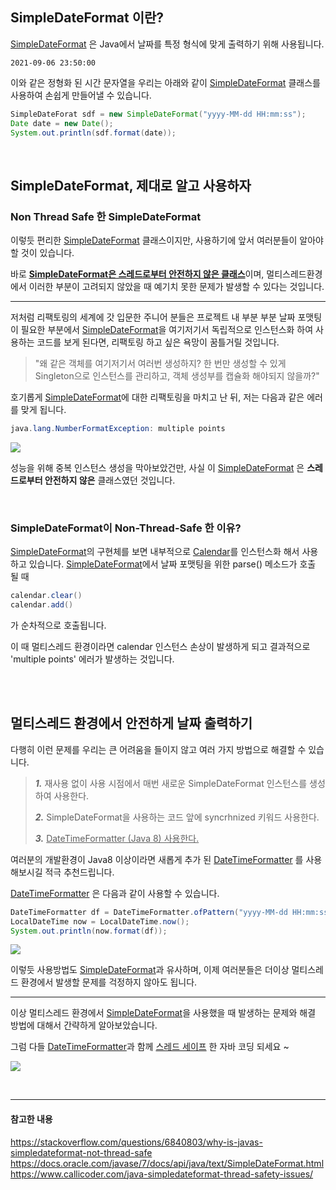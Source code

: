 ## SimpleDateFormat 이란?
[SimpleDateFormat](https://docs.oracle.com/javase/7/docs/api/java/text/SimpleDateFormat.html) 은 Java에서 날짜를 특정 형식에 맞게 출력하기 위해 사용됩니다.

```
2021-09-06 23:50:00 
```

이와 같은 정형화 된 시간 문자열을 우리는 아래와 같이 [SimpleDateFormat](https://docs.oracle.com/javase/7/docs/api/java/text/SimpleDateFormat.html) 클래스를 사용하여 손쉽게 만들어낼 수 있습니다.

```java
SimpleDateForat sdf = new SimpleDateFormat("yyyy-MM-dd HH:mm:ss");
Date date = new Date();
System.out.println(sdf.format(date));
```

<br/>

## SimpleDateFormat, 제대로 알고 사용하자
### Non Thread Safe 한 SimpleDateFormat
이렇듯 편리한 [SimpleDateFormat](https://docs.oracle.com/javase/7/docs/api/java/text/SimpleDateFormat.html) 클래스이지만, 사용하기에 앞서 여러분들이 알아야 할 것이 있습니다.

바로 <U>__[SimpleDateFormat](https://docs.oracle.com/javase/7/docs/api/java/text/SimpleDateFormat.html)은 스레드로부터 안전하지 않은 클래스__</U>이며, 멀티스레드환경에서 이러한 부분이 고려되지 않았을 때 예기치 못한 문제가 발생할 수 있다는 것입니다.

---

저처럼 리팩토링의 세계에 갓 입문한 주니어 분들은
프로젝트 내 부분 부분 날짜 포맷팅이 필요한 부분에서 [SimpleDateFormat](https://docs.oracle.com/javase/7/docs/api/java/text/SimpleDateFormat.html)을 여기저기서 독립적으로 인스턴스화 하여 사용하는 코드를 보게 된다면, 리팩토링 하고 싶은 욕망이 꿈틀거릴 것입니다.
>"왜 같은 객체를 여기저기서 여러번 생성하지? 한 번만 생성할 수 있게 Singleton으로 인스턴스를 관리하고, 객체 생성부를 캡슐화 해야되지 않을까?"

호기롭게 [SimpleDateFormat](https://docs.oracle.com/javase/7/docs/api/java/text/SimpleDateFormat.html)에 대한 리팩토링을 마치고 난 뒤, 저는 다음과 같은 에러를 맞게 됩니다.

```java
java.lang.NumberFormatException: multiple points
```

![](https://images.velog.io/images/eia51/post/60b5f805-db82-4ab1-9cd4-1804d5d30bff/a.jpg)

성능을 위해 중복 인스턴스 생성을 막아보았건만, 사실 이 [SimpleDateFormat](https://docs.oracle.com/javase/7/docs/api/java/text/SimpleDateFormat.html) 은 __스레드로부터 안전하지 않은__ 클래스였던 것입니다.

<br/>

### SimpleDateFormat이 Non-Thread-Safe 한 이유?

[SimpleDateFormat](https://docs.oracle.com/javase/7/docs/api/java/text/SimpleDateFormat.html)의 구현체를 보면 내부적으로 [Calendar](https://docs.oracle.com/javase/7/docs/api/java/util/Calendar.html)를 인스턴스화 해서 사용하고 있습니다.
[SimpleDateFormat](https://docs.oracle.com/javase/7/docs/api/java/text/SimpleDateFormat.html)에서 날짜 포맷팅을 위한 parse() 메소드가 호출 될 때
```java
calendar.clear()
calendar.add() 
```
가 순차적으로 호출됩니다.

이 때 멀티스레드 환경이라면 calendar 인스턴스 손상이 발생하게 되고 결과적으로 'multiple points' 에러가 발생하는 것입니다.

<br/>
<br/>

## 멀티스레드 환경에서 안전하게 날짜 출력하기
다행히 이런 문제를 우리는 큰 어려움을 들이지 않고 여러 가지 방법으로 해결할 수 있습니다.

>***1.*** 재사용 없이 사용 시점에서 매번 새로운 SimpleDateFormat 인스턴스를 생성하여 사용한다.
>
>***2.*** SimpleDateFormat을 사용하는 코드 앞에 syncrhnized 키워드 사용한다.
>
>***3.*** <U>DateTimeFormatter (Java 8) 사용한다.</U>

여러분의 개발환경이 Java8 이상이라면 새롭게 추가 된 [DateTimeFormatter](https://docs.oracle.com/javase/8/docs/api/java/time/format/DateTimeFormatter.html) 를 사용해보시길 적극 추천드립니다.

[DateTimeFormatter](https://docs.oracle.com/javase/8/docs/api/java/time/format/DateTimeFormatter.html) 은 다음과 같이 사용할 수 있습니다.
```java
DateTimeFormatter df = DateTimeFormatter.ofPattern("yyyy-MM-dd HH:mm:ss")
LocalDateTime now = LocalDateTime.now();
System.out.println(now.format(df));
```
![](https://images.velog.io/images/eia51/post/7192d8fa-48a0-40fd-9dba-aef89281c20e/b.jpg)

이렇듯 사용방법도 [SimpleDateFormat](https://docs.oracle.com/javase/7/docs/api/java/text/SimpleDateFormat.html)과 유사하며, 이제 여러분들은 더이상 멀티스레드 환경에서 발생할 문제를 걱정하지 않아도 됩니다.

---

이상 멀티스레드 환경에서 [SimpleDateFormat](https://docs.oracle.com/javase/7/docs/api/java/text/SimpleDateFormat.html)을 사용했을 때 발생하는 문제와 해결 방법에 대해서 간략하게 알아보았습니다.

그럼 다들 [DateTimeFormatter](https://docs.oracle.com/javase/8/docs/api/java/time/format/DateTimeFormatter.html)과 함께 <U>스레드 세이프</U> 한 자바 코딩 되세요 ~

![](https://images.velog.io/images/eia51/post/1841efa3-cbb3-4bab-8443-325b11c036bb/c.gif)

<br/>

---

#### 참고한 내용
https://stackoverflow.com/questions/6840803/why-is-javas-simpledateformat-not-thread-safe
https://docs.oracle.com/javase/7/docs/api/java/text/SimpleDateFormat.html
https://www.callicoder.com/java-simpledateformat-thread-safety-issues/